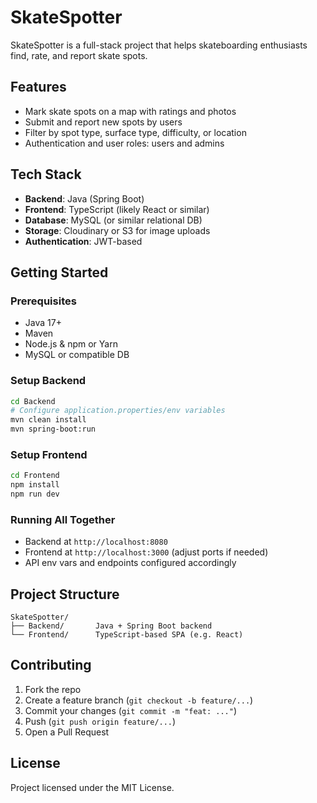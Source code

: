 #  SkateSpotter

SkateSpotter is a full-stack project that helps skateboarding enthusiasts find, rate, and report skate spots.

##  Features
- Mark skate spots on a map with ratings and photos
- Submit and report new spots by users
- Filter by spot type, surface type, difficulty, or location
- Authentication and user roles: users and admins

##  Tech Stack
- **Backend**: Java (Spring Boot)
- **Frontend**: TypeScript (likely React or similar)
- **Database**: MySQL (or similar relational DB)
- **Storage**: Cloudinary or S3 for image uploads
- **Authentication**: JWT-based

##  Getting Started

### Prerequisites
- Java 17+
- Maven
- Node.js & npm or Yarn
- MySQL or compatible DB

### Setup Backend
```bash
cd Backend
# Configure application.properties/env variables
mvn clean install
mvn spring-boot:run
````

### Setup Frontend

```bash
cd Frontend
npm install
npm run dev
```

### Running All Together

* Backend at `http://localhost:8080`
* Frontend at `http://localhost:3000` (adjust ports if needed)
* API env vars and endpoints configured accordingly

## Project Structure

```
SkateSpotter/
├── Backend/       Java + Spring Boot backend
└── Frontend/      TypeScript-based SPA (e.g. React)
```

## Contributing

1. Fork the repo
2. Create a feature branch (`git checkout -b feature/...`)
3. Commit your changes (`git commit -m "feat: ..."`)
4. Push (`git push origin feature/...`)
5. Open a Pull Request

## License

Project licensed under the MIT License.

````
